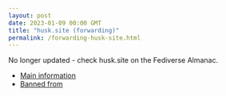 ```yaml
---
layout: post
date: 2023-01-09 00:00 GMT
title: "husk.site (forwarding)"
permalink: /forwarding-husk-site.html
---
```


No longer updated - check husk.site on the Fediverse Almanac.

* [Main information](https://www.fediversealmanac.com/api/v1/instances/husk.site)
* [Banned from](https://www.fediversealmanac.com/api/v1/instances/husk.site/banned_from)

